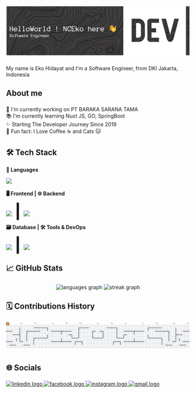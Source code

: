 ![logo](https://github.com/nceko/nceko/blob/main/banner.png)

###

<p align="left">My name is Eko Hidayat and I'm a Software Engineer, from DKI Jakarta, Indonesia</p>

###

<h2 align="left">About me</h2>

###

<p align="left">🔭 I'm currently working on PT BARAKA SARANA TAMA<br>📚 I'm currently learning Nuxt JS, GO, SpringBoot<br>✨ Starting The Developer Journey Since 2019<br>🎲 Fun fact: I Love Coffee ☕ and Cats 🐱</p>

###

<h2 align="left">🛠 Tech Stack</h2>

<!-- Baris 1: Languages -->
<p align="left"><b>📜 Languages</b></p>
<div align="left">
  <img src="https://skillicons.dev/icons?i=html,css,tailwind,bootstrap,js,ts,php,java,go" height="40" />
</div>

<!-- Baris 2: Frontend & Backend -->
<p align="left"><b>🖥️ Frontend | ⚙️ Backend</b></p>
<div align="left">
  <img src="https://skillicons.dev/icons?i=nextjs,vue,nuxtjs" height="40" />
  <span style="font-size:40px;line-height:40px;">┃</span> 
  <img src="https://skillicons.dev/icons?i=laravel,nodejs,flask,spring,go" height="40" />
</div>

<!-- Baris 3: Database & Tools/DevOps -->
<p align="left"><b>🗃️ Database | 🛠️ Tools & DevOps</b></p>
<div align="left">
  <img src="https://skillicons.dev/icons?i=sqlite,mongodb,mysql,postgres" height="40" />
  <span style="font-size:40px;line-height:40px;">┃</span> 
  <img src="https://skillicons.dev/icons?i=docker,grafana,github,gitlab,idea,webstorm,vscode" height="40" />
</div>

###

<h2 align="left">📈 GitHub Stats</h2>

###

<div align="center">
  <img src="https://github-readme-stats.vercel.app/api/top-langs?username=nceko&locale=en&hide_title=false&layout=compact&card_width=320&langs_count=10&theme=gruvbox&hide_border=false&order=2&custom_title=Top%2010%20Language" height="150" alt="languages graph"  />
  <img src="https://streak-stats.demolab.com?user=nceko&locale=en&mode=weekly&theme=gruvbox&hide_border=false&border_radius=6&date_format=j%20M%5B%20Y%5D&order=3" height="150" alt="streak graph"  />
</div>

###

<h2 align="left">🗓️ Contributions History</h2>

###

<picture>
  <source media="(prefers-color-scheme: dark)" srcset="https://raw.githubusercontent.com/nceko/nceko/output/pacman-contribution-graph-dark.svg">
  <source media="(prefers-color-scheme: light)" srcset="https://raw.githubusercontent.com/nceko/nceko/output/pacman-contribution-graph.svg">
  <img alt="pacman contribution graph" src="https://raw.githubusercontent.com/nceko/nceko/output/pacman-contribution-graph.svg">
</picture>

###

<h2 align="left">🌐 Socials</h2>

###

<div align="left">
  <a href="https://www.linkedin.com/nceko" target="_blank">
    <img src="https://raw.githubusercontent.com/maurodesouza/profile-readme-generator/master/src/assets/icons/social/linkedin/default.svg" width="52" height="40" alt="linkedin logo"  />
  </a>
  <a href="https://www.facebook.com/ncekooo/" target="_blank">
    <img src="https://raw.githubusercontent.com/maurodesouza/profile-readme-generator/master/src/assets/icons/social/facebook/default.svg" width="52" height="40" alt="facebook logo"  />
  </a>
  <a href="https://www.instagram.com/ncekoooo/" target="_blank">
    <img src="https://raw.githubusercontent.com/maurodesouza/profile-readme-generator/master/src/assets/icons/social/instagram/default.svg" width="52" height="40" alt="instagram logo"  />
  </a>
  <a href="nc.ekohidayat@gmail.com" target="_blank">
    <img src="https://raw.githubusercontent.com/maurodesouza/profile-readme-generator/master/src/assets/icons/social/gmail/default.svg" width="52" height="40" alt="gmail logo"  />
  </a>
</div>

###